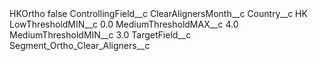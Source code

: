 <?xml version="1.0" encoding="UTF-8"?>
<CustomMetadata xmlns="http://soap.sforce.com/2006/04/metadata" xmlns:xsi="http://www.w3.org/2001/XMLSchema-instance" xmlns:xsd="http://www.w3.org/2001/XMLSchema">
    <label>HKOrtho</label>
    <protected>false</protected>
    <values>
        <field>ControllingField__c</field>
        <value xsi:type="xsd:string">ClearAlignersMonth__c</value>
    </values>
    <values>
        <field>Country__c</field>
        <value xsi:type="xsd:string">HK</value>
    </values>
    <values>
        <field>LowThresholdMIN__c</field>
        <value xsi:type="xsd:double">0.0</value>
    </values>
    <values>
        <field>MediumThresholdMAX__c</field>
        <value xsi:type="xsd:double">4.0</value>
    </values>
    <values>
        <field>MediumThresholdMIN__c</field>
        <value xsi:type="xsd:double">3.0</value>
    </values>
    <values>
        <field>TargetField__c</field>
        <value xsi:type="xsd:string">Segment_Ortho_Clear_Aligners__c</value>
    </values>
</CustomMetadata>
